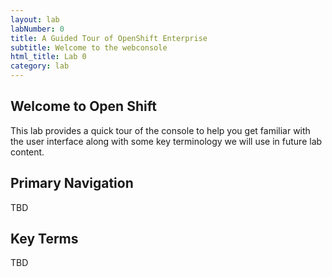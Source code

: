 ```yaml
---
layout: lab
labNumber: 0
title: A Guided Tour of OpenShift Enterprise
subtitle: Welcome to the webconsole
html_title: Lab 0
category: lab
---
```


## Welcome to Open Shift
This lab provides a quick tour of the console to help you get familiar with the user interface along with some key terminology we will use in future lab content.

## Primary Navigation
TBD

## Key Terms
TBD
